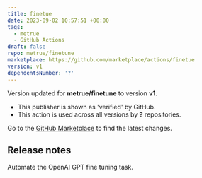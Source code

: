 ```yaml
---
title: finetue
date: 2023-09-02 10:57:51 +00:00
tags:
  - metrue
  - GitHub Actions
draft: false
repo: metrue/finetune
marketplace: https://github.com/marketplace/actions/finetue
version: v1
dependentsNumber: '?'
---
```



Version updated for **metrue/finetune** to version **v1**.
- This publisher is shown as 'verified' by GitHub.
- This action is used across all versions by **?** repositories.

Go to the [GitHub Marketplace](https://github.com/marketplace/actions/finetue) to find the latest changes.

## Release notes

Automate the OpenAI GPT fine tuning task.
